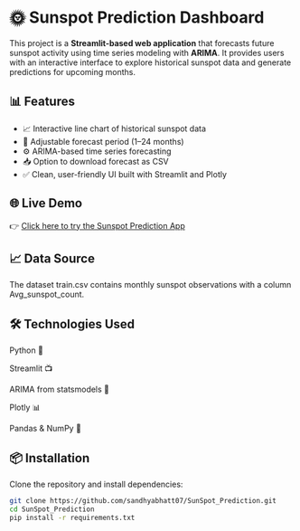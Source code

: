 # 🌞 Sunspot Prediction Dashboard

This project is a **Streamlit-based web application** that forecasts future sunspot activity using time series modeling with **ARIMA**. It provides users with an interactive interface to explore historical sunspot data and generate predictions for upcoming months.

## 📊 Features

- 📈 Interactive line chart of historical sunspot data  
- 🔮 Adjustable forecast period (1–24 months)  
- ⚙️ ARIMA-based time series forecasting  
- 📥 Option to download forecast as CSV  
- ✅ Clean, user-friendly UI built with Streamlit and Plotly

## 🌐 Live Demo

👉 [Click here to try the Sunspot Prediction App](https://sandhyabhatt07-sunspot-prediction-sunspotter-chcunu.streamlit.app/)


## 📈 Data Source

The dataset train.csv contains monthly sunspot observations with a column Avg_sunspot_count.


## 🛠️ Technologies Used
Python 🐍

Streamlit 📺

ARIMA from statsmodels 🔢

Plotly 📊

Pandas & NumPy 📐

## 📦 Installation

Clone the repository and install dependencies:

```bash
git clone https://github.com/sandhyabhatt07/SunSpot_Prediction.git
cd SunSpot_Prediction
pip install -r requirements.txt
